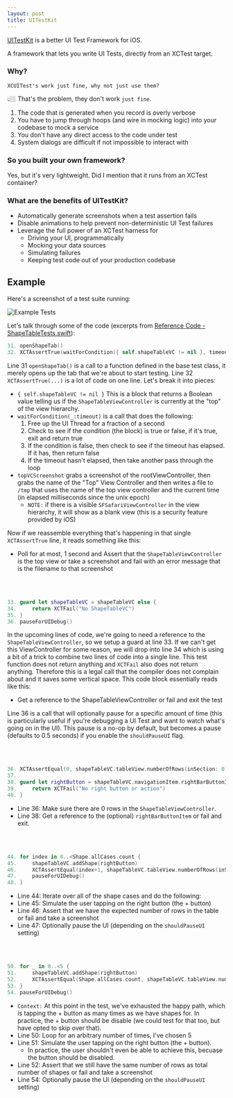 ```yaml
---
layout: post
title: UITestKit
---
```


[UITestKit](https://github.com/intere/UITestKit) is a better UI Test Framework for iOS.

A framework that lets you write UI Tests, directly from an XCTest target.

### Why?
`XCUITest's work just fine, why not just use them?`

👆🏼 That's the problem, they don't work `just fine`.  

1. The code that is generated when you record is overly verbose
2. You have to jump through hoops (and wire in mocking logic) into your codebase to mock a service
3. You don't have any direct access to the code under test
4. System dialogs are difficult if not impossible to interact with

### So you built your own framework?
Yes, but it's very lightweight.  Did I mention that it runs from an XCTest container?

### What are the benefits of UITestKit?
- Automatically generate screenshots when a test assertion fails
- Disable animations to help prevent non-deterministic UI Test failures
- Leverage the full power of an XCTest harness for
    - Driving your UI, programmatically
    - Mocking your data sources
    - Simulating failures
    - Keeping test code out of your production codebase


## Example
Here's a screenshot of a test suite running:

![Example Tests](https://user-images.githubusercontent.com/2284832/50541549-86a3e080-0b65-11e9-95d2-176b9ce3164b.gif)

Let's talk through some of the code (excerpts from [Reference Code - ShapeTableTests.swift](https://github.com/intere/UITestKit/blob/develop/Example/UITestKit_ExampleTests/ShapeTableTests.swift)):

```swift
31. openShapeTab()
32. XCTAssertTrue(waitForCondition({ self.shapeTableVC != nil }, timeout: 1), topVCScreenshot)
```

Line 31 `openShapeTab()` is a call to a function defined in the base test class, it merely opens up the tab that we're about to start testing.
Line 32 `XCTAssertTrue(...)` is a lot of code on one line.  Let's break it into pieces:
- `{ self.shapeTableVC != nil }` This is a block that returns a Boolean value telling us if the `ShapeTableViewController` is currently at the "top" of the view hierarchy.
- `waitForCondition(_:timeout)` is a call that does the following:
    1. Free up the UI Thread for a fraction of a second
    2. Check to see if the condition (the block) is true or false, if it's true, exit and return true
    3. If the condition is false, then check to see if the timeout has elapsed.  If it has, then return false
    4. If the timeout hasn't elapsed, then take another pass through the loop
- `topVCScreenshot` grabs a screenshot of the rootViewController, then grabs the name of the "Top" View Controller and then writes a file to `/tmp` that uses the name of the top view controller and the current time (in elapsed milliseconds since the unix epoch)
    - `NOTE:` if there is a visible `SFSafariViewController` in the view hierarchy, it will show as a blank view (this is a security feature provided by iOS)

Now if we reassemble everything that's happening in that single `XCTAssertTrue` line, it reads something like this:
- Poll for at most, 1 second and Assert that the `ShapeTableViewController` is the top view or take a screenshot and fail with an error message that is the filename to that screenshot

<br /><br />
```swift
33. guard let shapeTableVC = shapeTableVC else {
34.     return XCTFail("No ShapeTableVC")
35. }
36. pauseForUIDebug()
```

In the upcoming lines of code, we're going to need a reference to the `ShapeTableViewController`, so we setup a guard at line 33.  If we can't get this ViewController for some reason, we will drop into line 34 which is using a bit of a trick to combine two lines of code into a single line.  This test function does not return anything and `XCTFail` also does not return anything.  Therefore this is a legal call that the compiler does not complain about and it saves some vertical space.  This code block essentially reads like this:
- Get a reference to the ShapeTableViewController or fail and exit the test

Line 36 is a call that will optionally pause for a specific amount of time (this is particularly useful if you're debugging a UI Test and want to watch what's going on in the UI).  This pause is a no-op by default, but becomes a pause (defaults to 0.5 seconds) if you enable the `shouldPauseUI` flag.

<br /><br />
```swift
36. XCTAssertEqual(0, shapeTableVC.tableView.numberOfRows(inSection: 0), "Wrong number of rows")
37.
38. guard let rightButton = shapeTableVC.navigationItem.rightBarButtonItem else {
39.     return XCTFail("No right button or action")
40. }
```

- Line 36: Make sure there are 0 rows in the `ShapeTableViewController`.
- Line 38: Get a reference to the (optional) `rightBarButtonItem` or fail and exit.

<br /><br />
```swift
44. for index in 0..<Shape.allCases.count {
45.     shapeTableVC.addShape(rightButton)
46.     XCTAssertEqual(index+1, shapeTableVC.tableView.numberOfRows(inSection: 0), topVCScreenshot)
47.     pauseForUIDebug()
48. }
```

- Line 44: Iterate over all of the shape cases and do the following:
- Line 45: Simulate the user tapping on the right button (the + button)
- Line 46: Assert that we have the expected number of rows in the table or fail and take a screenshot
- Line 47: Optionally pause the UI (depending on the `shouldPauseUI` setting)

<br /><br />
```swift
50. for _ in 0..<5 {
51.     shapeTableVC.addShape(rightButton)
52.     XCTAssertEqual(Shape.allCases.count, shapeTableVC.tableView.numberOfRows(inSection: 0), topVCScreenshot)
53. }
54. pauseForUIDebug()
```

- `Context:` At this point in the test, we've exhausted the happy path, which is tapping the + button as many times as we have shapes for.  In practice, the + button should be disable (we could test for that too, but have opted to skip over that).
- Line 50: Loop for an arbitrary number of times, I've chosen 5
- Line 51: Simulate the user tapping on the right button (the + button).  
    - In practice, the user shouldn't even be able to achieve this, becuase the button should be disabled.
- Line 52: Assert that we still have the same number of rows as total number of shapes or fail and take a screenshot
- Line 54: Optionally pause the UI (depending on the `shouldPauseUI` setting)
